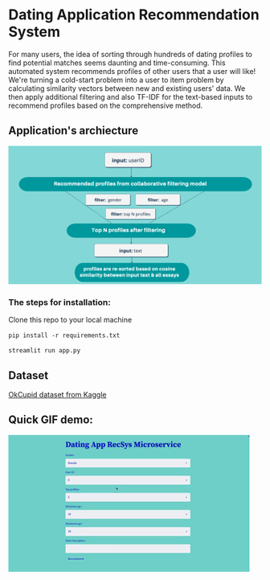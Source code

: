 # Dating Application Recommendation System

For many users, the idea of sorting through hundreds of dating profiles to find potential matches seems daunting and time-consuming.
This automated system  recommends profiles of other users that a user will like!
We're turning a cold-start problem into a user to item problem by calculating similarity vectors between new and existing users' data. We then apply additional filtering and also TF-IDF for the text-based inputs to recommend profiles based on the comprehensive method.


## Application's archiecture

![Alt text](./assets/backend_app.png)


### The steps for installation:

Clone this repo to your local machine

```
pip install -r requirements.txt
```
```
streamlit run app.py
```



## Dataset

[OkCupid dataset from Kaggle](https://www.kaggle.com/datasets/andrewmvd/okcupid-profiles)


## Quick GIF demo:
![Alt text](./assets/dating_recsys.gif)

